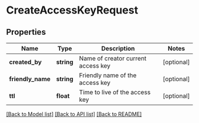 # CreateAccessKeyRequest

## Properties
Name | Type | Description | Notes
------------ | ------------- | ------------- | -------------
**created_by** | **string** | Name of creator current access key | [optional] 
**friendly_name** | **string** | Friendly name of the access key | [optional] 
**ttl** | **float** | Time to live of the access key | [optional] 

[[Back to Model list]](../README.md#documentation-for-models) [[Back to API list]](../README.md#documentation-for-api-endpoints) [[Back to README]](../README.md)


